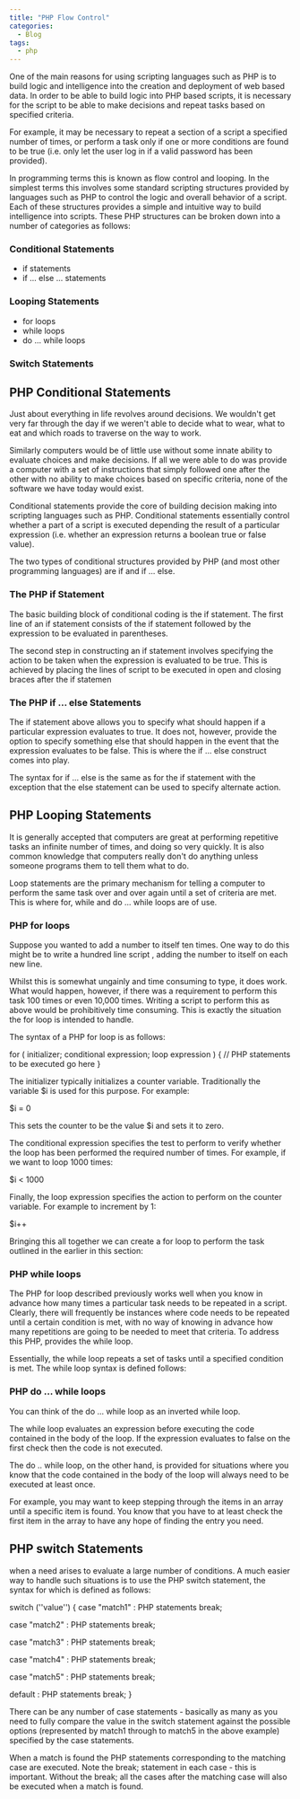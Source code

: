 ```yaml
---
title: "PHP Flow Control"
categories:
  - Blog
tags:
  - php
---
```


One of the main reasons for using scripting languages such as PHP is to build logic and intelligence into the creation and deployment of web based data. In order to be able to build logic into PHP based scripts, it is necessary for the script to be able to make decisions and repeat tasks based on specified criteria.

For example, it may be necessary to repeat a section of a script a specified number of times, or perform a task only if one or more conditions are found to be true (i.e. only let the user log in if a valid password has been provided).

In programming terms this is known as flow control and looping. In the simplest terms this involves some standard scripting structures provided by languages such as PHP to control the logic and overall behavior of a script. Each of these structures provides a simple and intuitive way to build intelligence into scripts. These PHP structures can be broken down into a number of categories as follows:

<h3>Conditional Statements</h3>
<ul>
<li>if statements</li>
<li>if ... else ... statements</li>
</ul>
<h3>Looping Statements</h3>
<ul>
<li>for loops</li>
<li>while loops</li>
<li>do ... while loops</li>
</ul>
<h3>Switch Statements </h3>

<h2>PHP Conditional Statements</h2>

Just about everything in life revolves around decisions. We wouldn't get very far through the day if we weren't able to decide what to wear, what to eat and which roads to traverse on the way to work. 

Similarly computers would be of little use without some innate ability to evaluate choices and make decisions. If all we were able to do was provide a computer with a set of instructions that simply followed one after the other with no ability to make choices based on specific criteria, none of the software we have today would exist.

Conditional statements provide the core of building decision making into scripting languages such as PHP. Conditional statements essentially control whether a part of a script is executed depending the result of a particular expression (i.e. whether an expression returns a boolean true or false value). 

The two types of conditional structures provided by PHP (and most other programming languages) are if and if ... else. 

<h3>The PHP if Statement</h3>

The basic building block of conditional coding is the if statement. The first line of an if statement consists of the if statement followed by the expression to be evaluated in parentheses.

The second step in constructing an if statement involves specifying the action to be taken when the expression is evaluated to be true. This is achieved by placing the lines of script to be executed in open and closing braces after the if statemen

<h3>The PHP if ... else Statements</h3>

The if statement above allows you to specify what should happen if a particular expression evaluates to true. It does not, however, provide the option to specify something else that should happen in the event that the expression evaluates to be false. This is where the if ... else construct comes into play.

The syntax for if ... else is the same as for the if statement with the exception that the else statement can be used to specify alternate action.

<h2>PHP Looping Statements</h2>

It is generally accepted that computers are great at performing repetitive tasks an infinite number of times, and doing so very quickly. It is also common knowledge that computers really don't do anything unless someone programs them to tell them what to do.

Loop statements are the primary mechanism for telling a computer to perform the same task over and over again until a set of criteria are met. This is where for, while and do ... while loops are of use.

<h3>PHP for loops</h3>

Suppose you wanted to add a number to itself ten times. One way to do this might be to write a hundred line script , adding the number to itself on each new line.

Whilst this is somewhat ungainly and time consuming to type, it does work. What would happen, however, if there was a requirement to perform this task 100 times or even 10,000 times. Writing a script to perform this as above would be prohibitively time consuming. This is exactly the situation the for loop is intended to handle. 

The syntax of a PHP for loop is as follows:

for ( initializer; conditional expression; loop expression )
{
// PHP statements to be executed go here
}

The initializer typically initializes a counter variable. Traditionally the variable $i is used for this purpose. For example:

$i = 0

This sets the counter to be the value $i and sets it to zero.

The conditional expression specifies the test to perform to verify whether the loop has been performed the required number of times. For example, if we want to loop 1000 times:

$i < 1000

Finally, the loop expression specifies the action to perform on the counter variable. For example to increment by 1:

$i++

Bringing this all together we can create a for loop to perform the task outlined in the earlier in this section:

<?php
$j = 10;

for ($i=0; $i<10; $i++)
{
$j += $j;
}
?>

<h3>PHP while loops</h3>

The PHP for loop described previously works well when you know in advance how many times a particular task needs to be repeated in a script. Clearly, there will frequently be instances where code needs to be repeated until a certain condition is met, with no way of knowing in advance how many repetitions are going to be needed to meet that criteria. To address this PHP, provides the while loop.

Essentially, the while loop repeats a set of tasks until a specified condition is met. The while loop syntax is defined follows:

<?php
while (condition)
{
      // PHP statements go here
}
?>

<h3>PHP do ... while loops</h3>

You can think of the do ... while loop as an inverted while loop. 

The while loop evaluates an expression before executing the code contained in the body of the loop. If the expression evaluates to false on the first check then the code is not executed. 

The do .. while loop, on the other hand, is provided for situations where you know that the code contained in the body of the loop will always need to be executed at least once. 

For example, you may want to keep stepping through the items in an array until a specific item is found. You know that you have to at least check the first item in the array to have any hope of finding the entry you need. 

<?php
do
{
       PHP statements
} while (conditional expression)
?>

<h2>PHP switch Statements</h2>

when a need arises to evaluate a large number of conditions. A much easier way to handle such situations is to use the PHP switch statement, the syntax for which is defined as follows:

switch (''value'')
{
case "match1" :
PHP statements
break;

case "match2" :
PHP statements
break;

case "match3" :
PHP statements
break;

case "match4" :
PHP statements
break;

case "match5" :
PHP statements
break;

default :
PHP statements
break;
}

There can be any number of case statements - basically as many as you need to fully compare the value in the switch statement against the possible options (represented by match1 through to match5 in the above example) specified by the case statements. 

When a match is found the PHP statements corresponding to the matching case are executed. Note the break; statement in each case - this is important. Without the break; all the cases after the matching case will also be executed when a match is found. 